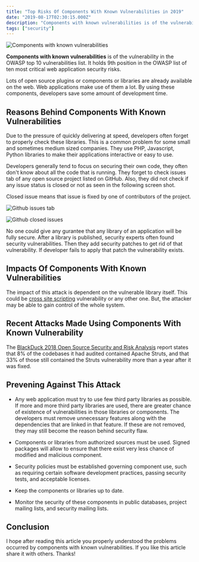 ```yaml
---
title: "Top Risks Of Components With Known Vulnerabilities in 2019"
date: "2019-08-17T02:30:15.000Z"
description: "Components with known vulnerabilities is of the vulnerability  in the OWASP top 10 vulnerabilities list. It holds 9th position..."
tags: ["security"]
---
```


![Components with known vulnerabilities](/posts/components_with_known_vulnerabilities.jpg "Components with known vulnerabilities")

**Components with known vulnerabilities** is of the vulnerability  in the OWASP top 10 vulnerabilities list. It holds 9th position in the OWASP list of ten most critical web application security risks.

Lots of open source plugins or components or libraries are already available on the web. Web applications make use of them a lot.  By using these components, developers save some amount of development time.  

## Reasons Behind Components With Known Vulnerabilities

Due to the pressure of quickly delivering at speed, developers often forget to properly check these libraries. This is a common problem for some small and sometimes medium sized companies. They use PHP, Javascript, Python libraries to make their applications interactive or easy to use. 

Developers generally tend to focus on securing their own code, they often don't know about all the code that is running. They forget to check issues tab of any open source project listed on GitHub. Also, they did not check if any issue status is closed or not as seen in the following screen shot.

Closed issue means that issue is fixed by one of contributors of the project.

![Github issues tab](/posts/github_issues_tab.png "Github issues tab")

![Github closed issues](/posts/github_closed_issues.png "Github closed issues")

No one could give any gurantee that any library of an application will be fully secure.  After a library is published, security experts often found security vulnerabilities. Then they add security patches to get rid of that vulnerability. If developer fails to apply that patch the vulnerability exists.


## Impacts Of Components With Known Vulnerabilities

The impact of this attack is dependent on the vulnerable library itself. This could be [cross site scripting](https://www.devhelperworld.in/2019/07/cross-site-scripting/) vulnerability or any other one. But, the attacker may be able to gain control of the whole system.


## Recent Attacks Made Using Components With Known Vulnerability

The [BlackDuck 2018 Open Source Security and Risk Analysis](https://www.blackducksoftware.com/open-source-security-risk-analysis-2018) report states that 8% of the codebases it had audited contained Apache Struts, and that 33% of those still contained the Struts vulnerability more than a year after it was fixed.


## Prevening Against This Attack

- Any web application must try to use few third party libraries as possible. If more and more third party libraries are used, there are greater chance of existence of vulnerabilities in those libraries or components. The developers must remove unnecessary features along with the  dependencies that are linked in that feature. If these are not removed, they may still become the reason behind security flaw.

- Components or libraries from authorized sources must be used. Signed packages will allow to ensure that there exist very less chance of modified and malicious component. 

- Security policies must be established governing component use, such as requiring certain software development practices, passing security tests, and acceptable licenses.

- Keep the components or libraries up to date.

- Monitor the security of these components in public databases, project mailing lists, and security mailing lists.


## Conclusion

I hope after reading this article you properly understood the problems occurred by components with known vulnerabilities. If you like this article share it with others. Thanks!
